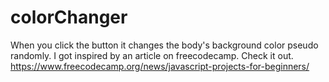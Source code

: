# colorChanger
When you click the button it changes the body's background color pseudo randomly. I got inspired by  an article on freecodecamp. Check it out. https://www.freecodecamp.org/news/javascript-projects-for-beginners/
